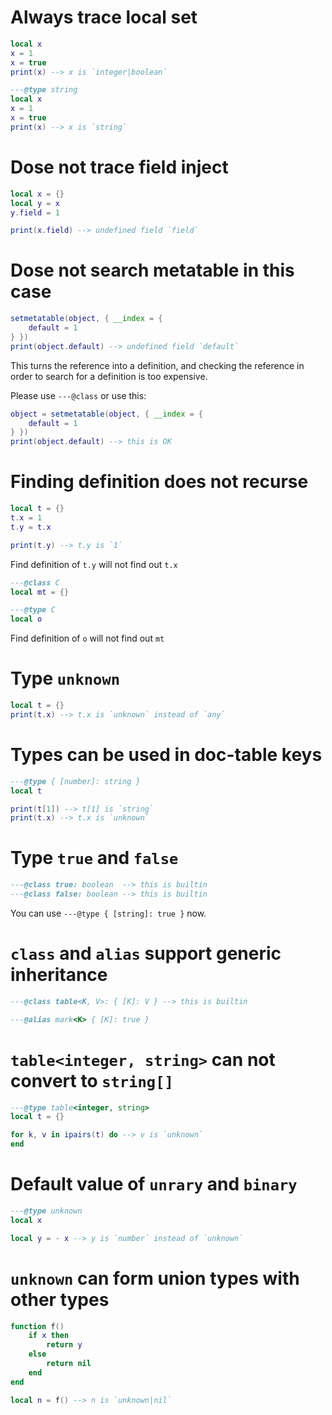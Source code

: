 # Always trace local set

```lua
local x
x = 1
x = true
print(x) --> x is `integer|boolean`
```

```lua
---@type string
local x
x = 1
x = true
print(x) --> x is `string`
```

# Dose not trace field inject

```lua
local x = {}
local y = x
y.field = 1

print(x.field) --> undefined field `field`
```

# Dose not search metatable in this case

```lua
setmetatable(object, { __index = {
    default = 1
} })
print(object.default) --> undefined field `default`
```

This turns the reference into a definition, and checking the reference in order to search for a definition is too expensive.

Please use `---@class` or use this:

```lua
object = setmetatable(object, { __index = {
    default = 1
} })
print(object.default) --> this is OK
```

# Finding definition does not recurse

```lua
local t = {}
t.x = 1
t.y = t.x

print(t.y) --> t.y is `1`
```

Find definition of `t.y` will not find out `t.x`

```lua
---@class C
local mt = {}

---@type C
local o
```

Find definition of `o` will not find out `mt`

# Type `unknown`

```lua
local t = {}
print(t.x) --> t.x is `unknown` instead of `any`
```

# Types can be used in doc-table keys

```lua
---@type { [number]: string }
local t

print(t[1]) --> t[1] is `string`
print(t.x) --> t.x is `unknown`
```

# Type `true` and `false`

```lua
---@class true: boolean  --> this is builtin
---@class false: boolean --> this is builtin
```

You can use `---@type { [string]: true }` now.

# `class` and `alias` support generic inheritance

```lua
---@class table<K, V>: { [K]: V } --> this is builtin

---@alias mark<K> { [K]: true } 
```

# `table<integer, string>` can not convert to `string[]`

```lua
---@type table<integer, string>
local t = {}

for k, v in ipairs(t) do --> v is `unknown`
end
```

# Default value of `unrary` and `binary`

```lua
---@type unknown
local x

local y = - x --> y is `number` instead of `unknown`
```

# `unknown` can form union types with other types

```lua
function f()
    if x then
        return y
    else
        return nil
    end
end

local n = f() --> n is `unknown|nil`
```
